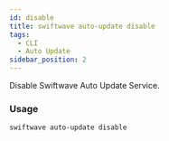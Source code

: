 ```yaml
---
id: disable
title: swiftwave auto-update disable
tags:
  - CLI
  - Auto Update
sidebar_position: 2
---
```


Disable Swiftwave Auto Update Service.


### Usage

```
swiftwave auto-update disable
```

